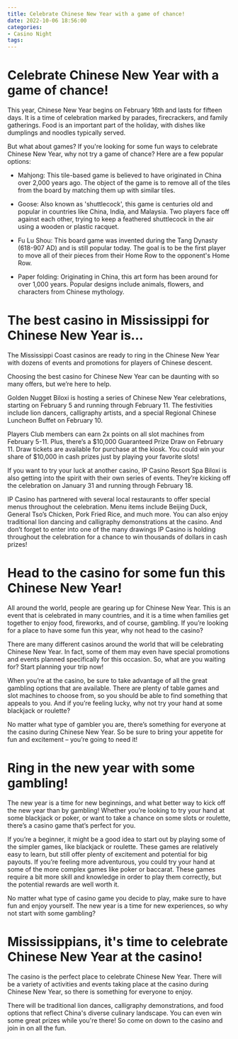```yaml
---
title: Celebrate Chinese New Year with a game of chance!
date: 2022-10-06 18:56:00
categories:
- Casino Night
tags:
---
```



#  Celebrate Chinese New Year with a game of chance!

This year, Chinese New Year begins on February 16th and lasts for fifteen days. It is a time of celebration marked by parades, firecrackers, and family gatherings. Food is an important part of the holiday, with dishes like dumplings and noodles typically served.

But what about games? If you're looking for some fun ways to celebrate Chinese New Year, why not try a game of chance? Here are a few popular options:

* Mahjong: This tile-based game is believed to have originated in China over 2,000 years ago. The object of the game is to remove all of the tiles from the board by matching them up with similar tiles.

* Goose: Also known as 'shuttlecock', this game is centuries old and popular in countries like China, India, and Malaysia. Two players face off against each other, trying to keep a feathered shuttlecock in the air using a wooden or plastic racquet.

* Fu Lu Shou: This board game was invented during the Tang Dynasty (618-907 AD) and is still popular today. The goal is to be the first player to move all of their pieces from their Home Row to the opponent's Home Row.

* Paper folding: Originating in China, this art form has been around for over 1,000 years. Popular designs include animals, flowers, and characters from Chinese mythology.

#  The best casino in Mississippi for Chinese New Year is…

The Mississippi Coast casinos are ready to ring in the Chinese New Year with dozens of events and promotions for players of Chinese descent.

Choosing the best casino for Chinese New Year can be daunting with so many offers, but we’re here to help.

Golden Nugget Biloxi is hosting a series of Chinese New Year celebrations, starting on February 5 and running through February 11. The festivities include lion dancers, calligraphy artists, and a special Regional Chinese Luncheon Buffet on February 10.

Players Club members can earn 2x points on all slot machines from February 5-11. Plus, there’s a $10,000 Guaranteed Prize Draw on February 11. Draw tickets are available for purchase at the kiosk. You could win your share of $10,000 in cash prizes just by playing your favorite slots!

If you want to try your luck at another casino, IP Casino Resort Spa Biloxi is also getting into the spirit with their own series of events. They’re kicking off the celebration on January 31 and running through February 18.

IP Casino has partnered with several local restaurants to offer special menus throughout the celebration. Menu items include Beijing Duck, General Tso’s Chicken, Pork Fried Rice, and much more. You can also enjoy traditional lion dancing and calligraphy demonstrations at the casino. And don’t forget to enter into one of the many drawings IP Casino is holding throughout the celebration for a chance to win thousands of dollars in cash prizes!

#  Head to the casino for some fun this Chinese New Year!

All around the world, people are gearing up for Chinese New Year. This is an event that is celebrated in many countries, and it is a time when families get together to enjoy food, fireworks, and of course, gambling. If you’re looking for a place to have some fun this year, why not head to the casino?

There are many different casinos around the world that will be celebrating Chinese New Year. In fact, some of them may even have special promotions and events planned specifically for this occasion. So, what are you waiting for? Start planning your trip now!

When you’re at the casino, be sure to take advantage of all the great gambling options that are available. There are plenty of table games and slot machines to choose from, so you should be able to find something that appeals to you. And if you’re feeling lucky, why not try your hand at some blackjack or roulette?

No matter what type of gambler you are, there’s something for everyone at the casino during Chinese New Year. So be sure to bring your appetite for fun and excitement – you’re going to need it!

#  Ring in the new year with some gambling!

The new year is a time for new beginnings, and what better way to kick off the new year than by gambling! Whether you’re looking to try your hand at some blackjack or poker, or want to take a chance on some slots or roulette, there’s a casino game that’s perfect for you.

If you’re a beginner, it might be a good idea to start out by playing some of the simpler games, like blackjack or roulette. These games are relatively easy to learn, but still offer plenty of excitement and potential for big payouts. If you’re feeling more adventurous, you could try your hand at some of the more complex games like poker or baccarat. These games require a bit more skill and knowledge in order to play them correctly, but the potential rewards are well worth it.

No matter what type of casino game you decide to play, make sure to have fun and enjoy yourself. The new year is a time for new experiences, so why not start with some gambling?

#  Mississippians, it's time to celebrate Chinese New Year at the casino!

The casino is the perfect place to celebrate Chinese New Year. There will be a variety of activities and events taking place at the casino during Chinese New Year, so there is something for everyone to enjoy.

There will be traditional lion dances, calligraphy demonstrations, and food options that reflect China's diverse culinary landscape. You can even win some great prizes while you're there! So come on down to the casino and join in on all the fun.